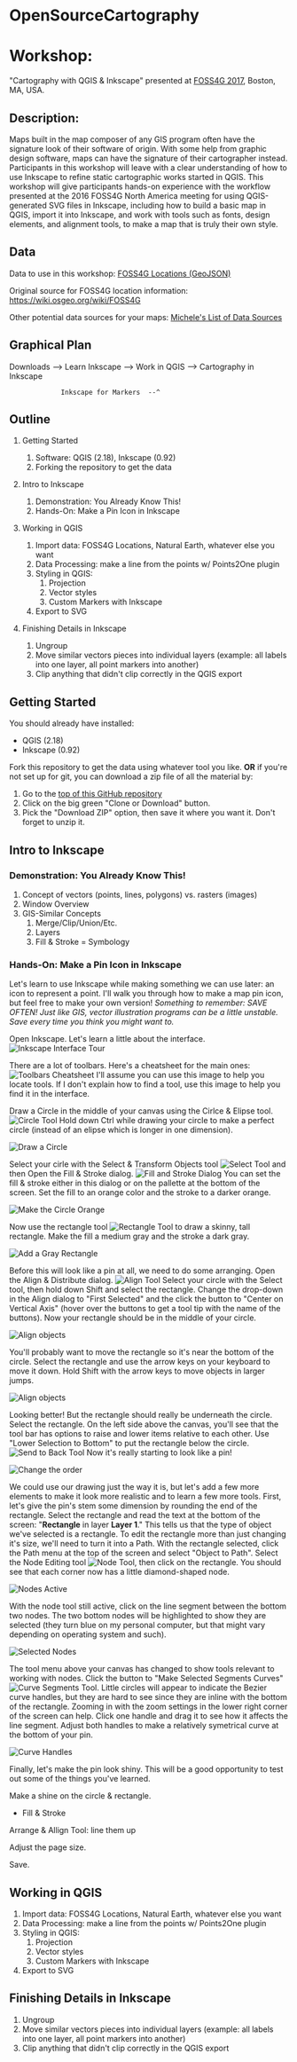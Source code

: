 # OpenSourceCartography

# Workshop: 
"Cartography with QGIS & Inkscape" presented at [FOSS4G 2017](http://2017.foss4g.org), Boston, MA, USA.

## Description:
Maps built in the map composer of any GIS program often have the signature look of their software of origin. With some help from graphic design software, maps can have the signature of their cartographer instead. Participants in this workshop will leave with a clear understanding of how to use Inkscape to refine static cartographic works started in QGIS. This workshop will give participants hands-on experience with the workflow presented at the 2016 FOSS4G North America meeting for using QGIS-generated SVG files in Inkscape, including how to build a basic map in QGIS, import it into Inkscape, and work with tools such as fonts, design elements, and alignment tools, to make a map that is truly their own style.

## Data
Data to use in this workshop: [FOSS4G Locations (GeoJSON)](https://github.com/MicheleTobias/OpenSourceCartography/blob/master/FOSS4G_Locations.geojson)

Original source for FOSS4G location information: https://wiki.osgeo.org/wiki/FOSS4G

Other potential data sources for your maps: [Michele's List of Data Sources](https://docs.google.com/spreadsheets/d/1964wpzdUZJElZ7xsF740BMiLcTtga82jEOnkHF7wyHU/edit?usp=sharing)

## Graphical Plan
Downloads --> Learn Inkscape --> Work in QGIS --> Cartography in Inkscape

                 Inkscape for Markers  --^
## Outline
1. Getting Started
   1. Software: QGIS (2.18), Inkscape (0.92)
   1. Forking the repository to get the data
  
1. Intro to Inkscape
   1. Demonstration: You Already Know This! 
   1. Hands-On: Make a Pin Icon in Inkscape
  
2. Working in QGIS
   1. Import data: FOSS4G Locations, Natural Earth, whatever else you want
   1. Data Processing: make a line from the points w/ Points2One plugin
   1. Styling in QGIS: 
      1. Projection
      2. Vector styles 
      3. Custom Markers with Inkscape
   1. Export to SVG
      
1. Finishing Details in Inkscape
   1. Ungroup
   1. Move similar vectors pieces into individual layers (example: all labels into one layer, all point markers into another)
   1. Clip anything that didn't clip correctly in the QGIS export
   
## Getting Started
You should already have installed:
* QGIS (2.18)
* Inkscape (0.92)

Fork this repository to get the data using whatever tool you like.  **OR** if you're not set up for git, you can download a zip file of all the material by:
  1. Go to the [top of this GitHub repository](https://github.com/MicheleTobias/OpenSourceCartography)
  1. Click on the big green "Clone or Download" button.
  1. Pick the "Download ZIP" option, then save it where you want it.  Don't forget to unzip it.

  
## Intro to Inkscape
### Demonstration: You Already Know This!
   1. Concept of vectors (points, lines, polygons) vs. rasters (images)
   1. Window Overview
   1. GIS-Similar Concepts
       1. Merge/Clip/Union/Etc.
       1. Layers
       1. Fill & Stroke = Symbology
       
### Hands-On: Make a Pin Icon in Inkscape
Let's learn to use Inkscape while making something we can use later: an icon to represent a point.  I'll walk you through how to make a map pin icon, but feel free to make your own version!  *Something to remember: SAVE OFTEN! Just like GIS, vector illustration programs can be a little unstable. Save every time you think you might want to.*

Open Inkscape.  Let's learn a little about the interface.
![Inkscape Interface Tour](/Images/InkscapeTour.png)

There are a lot of toolbars.  Here's a cheatsheet for the main ones:
![Toolbars Cheatsheet](/Images/Toolbars.png)
I'll assume you can use this image to help you locate tools.  If I don't explain how to find a tool, use this image to help you find it in the interface.

Draw a Circle in the middle of your canvas using the Cirlce & Elipse tool. ![Circle Tool](/Images/Tool_Circle.PNG)  Hold down Ctrl while drawing your circle to make a perfect circle (instead of an elipse which is longer in one dimension).

![Draw a Circle](/Images/Pin_1_Circle.png)

Select your cirle with the Select & Transform Objects tool ![Select Tool](/Images/Tool_Select.PNG) and then Open the Fill & Stroke dialog. ![Fill and Stroke Dialog](/Images/Tool_FillStroke.PNG)  You can set the fill & stroke either in this dialog or on the pallette at the bottom of the screen. Set the fill to an orange color and the stroke to a darker orange.

![Make the Circle Orange](/Images/Pin_2_OrangeCircle.png)

Now use the rectangle tool ![Rectangle Tool](/Images/Tool_Rectangle.PNG) to draw a skinny, tall rectangle. Make the fill a medium gray and the stroke a dark gray.

![Add a Gray Rectangle](/Images/Pin_3_Rectangle.png)

Before this will look like a pin at all, we need to do some arranging. Open the Align & Distribute dialog. ![Align Tool](/Images/Tool_Align.PNG) Select your circle with the Select tool, then hold down Shift and select the rectangle.  Change the drop-down in the Align dialog to "First Selected" and the click the button to "Center on Vertical Axis" (hover over the buttons to get a tool tip with the name of the buttons).  Now your rectangle should be in the middle of your circle.

![Align objects](/Images/Pin_4_Align.png)

You'll probably want to move the rectangle so it's near the bottom of the circle.  Select the rectangle and use the arrow keys on your keyboard to move it down.  Hold Shift with the arrow keys to move objects in larger jumps.  

![Align objects](/Images/Pin_5_Move.png)

Looking better!  But the rectangle should really be underneath the circle.  Select the rectangle.  On the left side above the canvas, you'll see that the tool bar has options to raise and lower items relative to each other.  Use "Lower Selection to Bottom" to put the rectangle below the circle. ![Send to Back Tool](/Images/Tool_SendToBack.PNG)  Now it's really starting to look like a pin!

![Change the order](/Images/Pin_6_Order.png)

We could use our drawing just the way it is, but let's add a few more elements to make it look more realistic and to learn a few more tools.  First, let's give the pin's stem some dimension by rounding the end of the rectangle.  Select the rectangle and read the text at the bottom of the screen: "**Rectangle** in layer **Layer 1**."  This tells us that the type of object we've selected is a rectangle.  To edit the rectangle more than just changing it's size, we'll need to turn it into a Path.  With the rectangle selected, click the Path menu at the top of the screen and select "Object to Path".  Select the Node Editing tool ![Node Tool](/Images/Tool_Node.PNG), then click on the rectangle.  You should see that each corner now has a little diamond-shaped node.  

![Nodes Active](/Images/Pin_7_NodesActive.PNG)

With the node tool still active, click on the line segment between the bottom two nodes. The two bottom nodes will be highlighted to show they are selected (they turn blue on my personal computer, but that might vary depending on operating system and such).

![Selected Nodes](/Images/Pin_8_SelectedNodes.PNG)

The tool menu above your canvas has changed to show tools relevant to working with nodes.  Click the button to "Make Selected Segments Curves" ![Curve Segments Tool](/Images/Tool_CurveSegment.PNG).  Little circles will appear to indicate the Bezier curve handles, but they are hard to see since they are inline with the bottom of the rectangle.  Zooming in with the zoom settings in the lower right corner of the screen can help.  Click one handle and drag it to see how it affects the line segment.  Adjust both handles to make a relatively symetrical curve at the bottom of your pin.

![Curve Handles](/Images/Pin_9_CurveHandles.PNG)

Finally, let's make the pin look shiny.  This will be a good opportunity to test out some of the things you've learned.

Make a shine on the circle & rectangle.
* Fill & Stroke


Arrange & Allign Tool: line them up


Adjust the page size.

Save.
  
## Working in QGIS
   1. Import data: FOSS4G Locations, Natural Earth, whatever else you want
   1. Data Processing: make a line from the points w/ Points2One plugin
   1. Styling in QGIS: 
      1. Projection
      2. Vector styles 
      3. Custom Markers with Inkscape
   1. Export to SVG
      
## Finishing Details in Inkscape
   1. Ungroup
   1. Move similar vectors pieces into individual layers (example: all labels into one layer, all point markers into another)
   1. Clip anything that didn't clip correctly in the QGIS export
